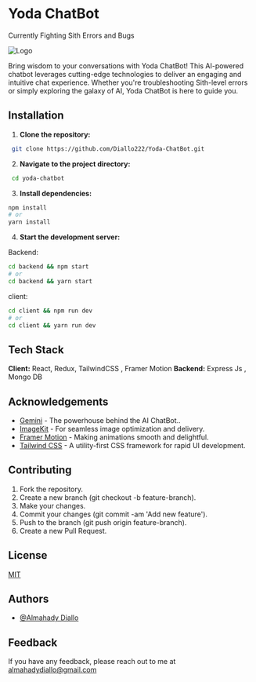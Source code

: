 # Yoda ChatBot

Currently Fighting Sith Errors and Bugs

![Logo](https://preview.redd.it/bnv0jyxlm8j71.png?auto=webp&s=02716b93a0bedca7eeab845cede506e7aff2b646)

Bring wisdom to your conversations with Yoda ChatBot! This AI-powered chatbot leverages cutting-edge technologies to deliver an engaging and intuitive chat experience. Whether you're troubleshooting Sith-level errors or simply exploring the galaxy of AI, Yoda ChatBot is here to guide you.

## Installation

1. **Clone the repository:**

```bash
 git clone https://github.com/Diallo222/Yoda-ChatBot.git
```

2. **Navigate to the project directory:**

```bash
 cd yoda-chatbot
```

3. **Install dependencies:**

```bash
npm install
# or
yarn install
```

4. **Start the development server:**

Backend:

```bash
cd backend && npm start
# or
cd backend && yarn start
```

client:

```bash
cd client && npm run dev
# or
cd client && yarn run dev
```

## Tech Stack

**Client:** React, Redux, TailwindCSS , Framer Motion
**Backend:** Express Js , Mongo DB

## Acknowledgements

- [Gemini](https://ai.google.dev/gemini-api/) - The powerhouse behind the AI ChatBot..
- [ImageKit](https://imagekit.io/) - For seamless image optimization and delivery.
- [Framer Motion](https://www.framer.com/motion/) - Making animations smooth and delightful.
- [Tailwind CSS](https://tailwindcss.com/) - A utility-first CSS framework for rapid UI development.

## Contributing

1. Fork the repository.
2. Create a new branch (git checkout -b feature-branch).
3. Make your changes.
4. Commit your changes (git commit -am 'Add new feature').
5. Push to the branch (git push origin feature-branch).
6. Create a new Pull Request.

## License

[MIT](https://choosealicense.com/licenses/mit/)

## Authors

- [@Almahady Diallo](https://github.com/Diallo222/)

## Feedback

If you have any feedback, please reach out to me at almahadydiallo@gmail.com
